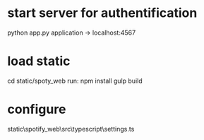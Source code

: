 # start server for authentification

python app.py
application -> localhost:4567

# load static

cd static/spoty_web
run:
npm install
gulp build

# configure

static\spotify_web\src\typescript\settings.ts
